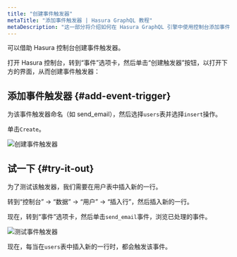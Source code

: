 ```yaml
---
title: "创建事件触发器"
metaTitle: "添加事件触发器 | Hasura GraphQL 教程"
metaDescription: "这一部分将介绍如何在 Hasura GraphQL 引擎中使用控制台添加事件触发器"
---
```


可以借助 Hasura 控制台创建事件触发器。

打开 Hasura 控制台，转到“事件”选项卡，然后单击“创建触发器”按钮，以打开下方的界面，从而创建事件触发器：

## 添加事件触发器 {#add-event-trigger}

为该事件触发器命名（如 send_email），然后选择`users`表并选择`insert`操作。

单击`Create`。

![创建事件触发器](https://graphql-engine-cdn.hasura.io/learn-hasura/assets/graphql-hasura/add-event-trigger.png)

## 试一下 {#try-it-out}

为了测试该触发器，我们需要在用户表中插入新的一行。

转到“控制台” -> “数据” -> “用户” -> “插入行”，然后插入新的一行。

现在，转到“事件”选项卡，然后单击`send_email`事件，浏览已处理的事件。

![测试事件触发器](https://graphql-engine-cdn.hasura.io/learn-hasura/assets/graphql-hasura/test-event-trigger.png)

现在，每当在`users`表中插入新的一行时，都会触发该事件。
